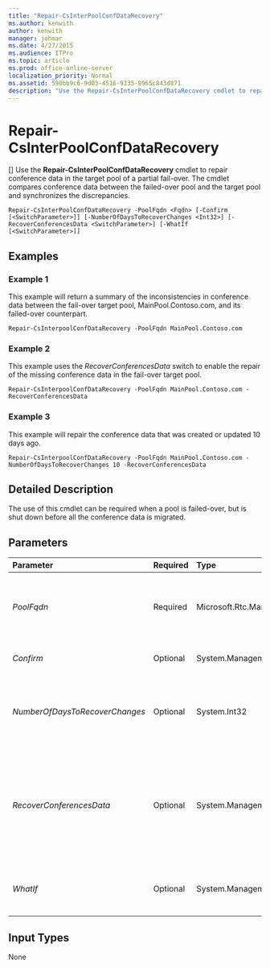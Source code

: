 ```yaml
---
title: "Repair-CsInterPoolConfDataRecovery"
ms.author: kenwith
author: kenwith
manager: johmar
ms.date: 4/27/2015
ms.audience: ITPro
ms.topic: article
ms.prod: office-online-server
localization_priority: Normal
ms.assetid: 590bb9c6-9d03-4516-9335-8965c843d871
description: "Use the Repair-CsInterPoolConfDataRecovery cmdlet to repair conference data in the target pool of a partial fail-over. The cmdlet compares conference data between the failed-over pool and the target pool and synchronizes the discrepancies."
---
```


# Repair-CsInterPoolConfDataRecovery
[]
Use the **Repair-CsInterPoolConfDataRecovery** cmdlet to repair conference data in the target pool of a partial fail-over. The cmdlet compares conference data between the failed-over pool and the target pool and synchronizes the discrepancies.
  
```
Repair-CsInterPoolConfDataRecovery -PoolFqdn <Fqdn> [-Confirm [<SwitchParameter>]] [-NumberOfDaysToRecoverChanges <Int32>] [-RecoverConferencesData <SwitchParameter>] [-WhatIf [<SwitchParameter>]]

```

## Examples
<a name="Examples"> </a>

### Example 1

This example will return a summary of the inconsistencies in conference data between the fail-over target pool, MainPool.Contoso.com, and its failed-over counterpart.
  
```
Repair-CsInterpoolConfDataRecovery -PoolFqdn MainPool.Contoso.com
```

### Example 2

This example uses the  _RecoverConferencesData_ switch to enable the repair of the missing conference data in the fail-over target pool.
  
```
Repair-CsInterpoolConfDataRecovery -PoolFqdn MainPool.Contoso.com -RecoverConferencesData
```

### Example 3

This example will repair the conference data that was created or updated 10 days ago.
  
```
Repair-CsInterpoolConfDataRecovery -PoolFqdn MainPool.Contoso.com -NumberOfDaysToRecoverChanges 10 -RecoverConferencesData
```

## Detailed Description
<a name="DetailedDescription"> </a>

The use of this cmdlet can be required when a pool is failed-over, but is shut down before all the conference data is migrated.
  
## Parameters
<a name="DetailedDescription"> </a>

|**Parameter**|**Required**|**Type**|**Description**|
|:-----|:-----|:-----|:-----|
| _PoolFqdn_ <br/> |Required  <br/> |Microsoft.Rtc.Management.Deploy.Fqdn  <br/> |Fully qualified domain name of the fail-over target pool in which to repair the conference data. For example:  <br/>  `-PoolFqdn "MainPool.Contoso.com"` <br/> |
| _Confirm_ <br/> |Optional  <br/> |System.Management.Automation.SwitchParameter  <br/> |Prompts you for confirmation before executing the command.  <br/> |
| _NumberOfDaysToRecoverChanges_ <br/> |Optional  <br/> |System.Int32  <br/> |Specifies the number of days for which conference recovery data will be repaired. If not specified, the cmdlet will review and repair all the available data.  <br/> |
| _RecoverConferencesData_ <br/> |Optional  <br/> |System.Management.Automation.SwitchParameter  <br/> |When specified, the  _RecoverConferencesData_ switch causes the cmdlet to perform the data repairs. If not specified, the cmdlet will return a summary of the discrepancies found in the conference data without making any repairs. <br/> |
| _WhatIf_ <br/> |Optional  <br/> |System.Management.Automation.SwitchParameter  <br/> |Describes what would happen if you executed the command without actually executing the command.  <br/> |
   
## Input Types
<a name="InputTypes"> </a>

None
  

